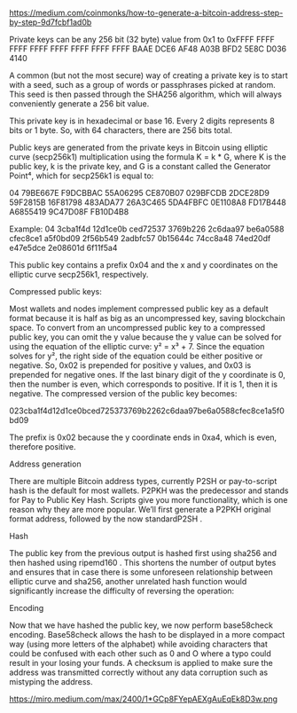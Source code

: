 https://medium.com/coinmonks/how-to-generate-a-bitcoin-address-step-by-step-9d7fcbf1ad0b

Private keys can be any 256 bit (32 byte) value from 0x1 to 0xFFFF FFFF FFFF FFFF FFFF FFFF FFFF FFFF BAAE DCE6 AF48 A03B BFD2 5E8C D036 4140 

A common (but not the most secure) way of creating a private key is to start with a seed, such as a group of words or passphrases picked at random. This seed is then passed through the SHA256 algorithm, which will always conveniently generate a 256 bit value. 

This private key is in hexadecimal or base 16. Every 2 digits represents 8 bits or 1 byte. So, with 64 characters, there are 256 bits total.

Public keys are generated from the private keys in Bitcoin using elliptic curve (secp256k1) multiplication using the formula K = k * G, where K is the public key, k is the private key, and G is a constant called the Generator Point⁴, which for secp256k1 is equal to:

04 79BE667E F9DCBBAC 55A06295 CE870B07 029BFCDB 2DCE28D9 59F2815B 16F81798 483ADA77 26A3C465 5DA4FBFC 0E1108A8 FD17B448 A6855419 9C47D08F FB10D4B8

Example: 
04 3cba1f4d 12d1ce0b ced72537 3769b226 2c6daa97 be6a0588 cfec8ce1 a5f0bd09 
   2f56b549 2adbfc57 0b15644c 74cc8a48 74ed20df e47e5dce 2e08601d 6f11f5a4

This public key contains a prefix 0x04 and the x and y coordinates on the elliptic curve secp256k1, respectively.

Compressed public keys:

Most wallets and nodes implement compressed public key as a default format because it is half as big as an uncompressed key, saving blockchain space. To convert from an uncompressed public key to a compressed public key, you can omit the y value because the y value can be solved for using the equation of the elliptic curve: y² = x³ + 7. Since the equation solves for y², the right side of the equation could be either positive or negative. So, 0x02 is prepended for positive y values, and 0x03 is prepended for negative ones. If the last binary digit of the y coordinate is 0, then the number is even, which corresponds to positive. If it is 1, then it is negative. The compressed version of the public key becomes:

023cba1f4d12d1ce0bced725373769b2262c6daa97be6a0588cfec8ce1a5f0bd09

The prefix is 0x02 because the y coordinate ends in 0xa4, which is even, therefore positive.

Address generation

There are multiple Bitcoin address types, currently P2SH or pay-to-script hash is the default for most wallets. P2PKH was the predecessor and stands for Pay to Public Key Hash. Scripts give you more functionality, which is one reason why they are more popular. We’ll first generate a P2PKH original format address, followed by the now standardP2SH .

Hash

The public key from the previous output is hashed first using sha256 and then hashed using ripemd160 . This shortens the number of output bytes and ensures that in case there is some unforeseen relationship between elliptic curve and sha256, another unrelated hash function would significantly increase the difficulty of reversing the operation:

Encoding

Now that we have hashed the public key, we now perform base58check encoding. Base58check allows the hash to be displayed in a more compact way (using more letters of the alphabet) while avoiding characters that could be confused with each other such as 0 and O where a typo could result in your losing your funds. A checksum is applied to make sure the address was transmitted correctly without any data corruption such as mistyping the address.

https://miro.medium.com/max/2400/1*GCp8FYepAEXgAuEqEk8D3w.png
